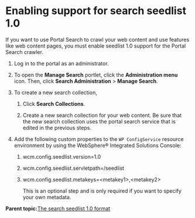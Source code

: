 # Enabling support for search seedlist 1.0

If you want to use Portal Search to crawl your web content and use features like web content pages, you must enable seedlist 1.0 support for the Portal Search crawler.

1.  Log in to the portal as an administrator.

2.  To open the **Manage Search** portlet, click the **Administration menu** icon. Then, click **Search Administration** \> **Manage Search**.

3.  To create a new search collection,

    1.  Click **Search Collections**.

    2.  Create a new search collection for your web content. Be sure that the new search collection uses the portal search service that is edited in the previous steps.

4.  Add the following custom properties to the `WP ConfigService` resource environment by using the WebSphere® Integrated Solutions Console:

    1.  wcm.config.seedlist.version=1.0

    2.  wcm.config.seedlist.servletpath=/seedlist

    3.  wcm.config.seedlist.metakeys=<metakey1\>,<metakey2\>

        This is an optional step and is only required if you want to specify your own metadata.


**Parent topic:**[The search seedlist 1.0 format](../wcm/wcm_dev_search_searchseed.md)

